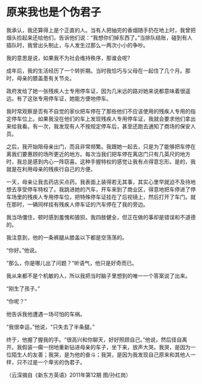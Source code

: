 # 原来我也是个伪君子

我承认，我还算得上是个正直的人。当有人把抽完的香烟随手扔在地上时，我曾把烟头捡起来还给他们，告诉他们说：“我想你们掉东西了。”当排队结账，碰到有人插队时，我曾出头制止，与人发生过那么一两次小小的争吵。 

我的意思是说，如果我不为社会维持秩序，那谁会呢? 

成年后，我的生活经历了一个转折期。当时我恰巧与父母在一起住了几个月。那时，母亲的膝盖患有关节炎。 

政府发给了她一张残疾人士专用停车证，因为几米远的路对她来说都意味着很遥远。有了这张专用停车证，她能方便地停车。 

我时常观察是否有不自觉的家伙把车停在了那些他们不应该使用的残疾人专用的指定停车位上。如果我没在他们的车上发现残疾人专用停车证，我就会要求他们拿出来给我看。有一次，我发现有人不按规定停车后，甚至还跑去通知了商场的保安人员。 

之后，我开始陪母亲出门，而且非常频繁。我跟她一起去，只是为了能够把车停在离我们要惠顾的场所更近的地方。每次当我们把车停在离店门只有几英尺的地方时，我总是感到内心一阵窃喜。这种手握特权的感觉让我有点得意忘形。是的，我就是在利用母亲的残疾行自己的方便。 

一天，母亲让我去药店买点药。我表面上装得若无其事，其实心里早就迫不及待地想去享受停车特权了。我跳进她的汽车，开车来到了商业区，得意地把车停进了停车场里的残疾人专用停车位，把特殊停车证挂在了后视镜上，然后打开了车门。就在那时，一辆同样挂有残疾人停车证的汽车停在了我的旁边。 

我当场僵住，顿时感到羞愧和狼狈。我四肢健全，但正在做的事却是错误和不道德的。 

我注意到，他的一条裤腿从膝盖以下都是空荡荡的。 

“你好。”他说。 

“那么，你是哪儿出了问题？”听语气，他只是好奇而已。 

我从来都不是个机敏的人，所以我把当时脑子里想到的唯一一个答案说了出来。 

“刚生了孩子。” 

“你呢？” 

他告诉我他遭遇一场可怕的车祸。 

“我很幸运，”他说，“只失去了半条腿。” 

终于，他握了握我的手。“很高兴和你聊天，好好照顾自己。”他说，然后径自离开。我假装一瘸一拐地重新钻进母亲的车子，坐下来，放声大哭。我哭，是因为一位陌生人的友善；我哭，是为他的奋斗；我哭，是因为我发现自己原来和其他人一样，只不过是一个卑劣的伪君子。 

（云深摘自《新东方英语》2011年第12期 图/孙红岗）